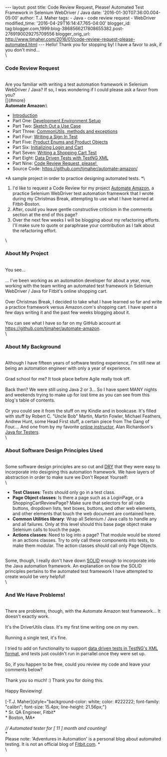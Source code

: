 \-\-- layout: post title: Code Review Request, Please! Automated Test
Framework in Selenium WebDriver / Java date:
\'2016-01-30T07:36:00.004-05:00\' author: T.J. Maher tags: - Java - code
review request - WebDriver modified\_time:
\'2016-04-29T16:14:47.765-04:00\' blogger\_id:
tag:blogger.com,1999:blog-3868566217808655382.post-2769190029275709556
blogger\_orig\_url:
http://www.tjmaher.com/2016/01/code-review-request-please-automated.html
\-\-- Hello! Thank you for stopping by! I have a favor to ask, if you
don\'t mind\...\
\

### Code Review Request

\
Are you familiar with writing a test automation framework in Selenium
WebDriver / Java? If so, I was wondering if I could please ask a favor
from you?\
[]{#more}\
**Automate Amazon**:\

-   [Introduction](/2015/12/next-week-automating-amazon-how-i-am.html)
-   Part One: [Development Environment
    Setup](/2015/12/automate-amazon-development-environment.html)
-   Part Two: [Sketch Out a Use
    Case](/2015/12/automate-amazon-sketch-out-use-case.html)
-   Part Three: [CommonUtils, methods and
    exceptions](/2015/12/automate-amazon-commonutils-methods-and.html)
-   Part Four: [Writing a Sign In
    Test](/2015/12/automate-amazon-writing-sign-in-test.html)
-   Part Five: [Product Enums and Product
    Objects](/2016/01/automate-amazon-productenums-and.html)
-   Part Six: [Initializing Login and
    Cart](/2016/01/automate-amazon-initializing-login-and.html)
-   Part Seven: [Writing a Shopping Cart
    Test](/2016/01/automate-amazon-writing-shopping-cart.html)
-   Part Eight: [Data Driven Tests with TestNG
    XML](/2016/01/automate-amazon-sketch-of-possible-data.html)
-   Part Nine: [Code Review Request,
    please! ](/2016/01/code-review-request-please-automated.html)
-   Source Code: <https://github.com/tjmaher/automate-amazon/>

*A sample project in order to practice designing automated tests. *\

1.  I\'d like to request a Code Review for my project [Automate
    Amazon](https://github.com/tjmaher/automate-amazon), a practice
    Selenium WebDriver test automation framework that I wrote during my
    Christmas Break, attempting to use what I have learned at
    Fitbit-Boston. 
2.  After, could you leave gentle constructive criticism in the comments
    section at the end of this page?
3.  Over the next few weeks I will be blogging about my refactoring
    efforts. I\'ll make sure to quote or paraphrase your contribution as
    I talk about the refactoring effort.  

\

### About My Project 

\
You see\...\
\
\... I\'ve been working as an automation developer for about a year,
now, working with the team writing an automated test framework in
Selenium WebDriver / Java for Fitbit\'s online shopping cart.\
\
Over Christmas Break, I decided to take what I have learned so far and
write a practice framework versus Amazon.com\'s shopping cart. I have
spent a few days writing it and the past few weeks blogging about it.\
\
You can see what I have so far on my GitHub account at
<https://github.com/tjmaher/automate-amazon>.\
\

### About My Background

\
Although I have fifteen years of software testing experience, I\'m still
new at being an automation engineer with only a year of experience.\
\
Grad school for me? It took place before Agile really took off.\
\
Back then? We were still using Java 2 or 3\... So I have spent MANY
nights and weekends trying to make up for lost time as you can see from
this blog\'s table of contents.\
\
Or you could see it from the stuff on my Kindle and in bookcase. It\'s
filled with stuff by Robert C. \"Uncle Bob\" Martin, Martin Fowler,
Michael Feathers, Andrew Hunt, some Head First stuff, a certain piece
from The Gang of Four\.... And one from by my favorite [online
instructor](http://compendiumdev.co.uk/page.php?title=seleniumwebdrivercourse),
Alan Richardson\'s [Java for Testers](http://javafortesters.com/).\
\

### About Software Design Principles Used

\
Some software design principles are so cut and
[DRY](https://en.wikipedia.org/wiki/Don%27t_repeat_yourself) that they
were easy to incorporate into designing this automation framework. We
have layers of abstraction in order to make sure we Don\'t Repeat
Yourself:\
\

-   **Test Classes**: Tests should only go in a test class. 
-   **Page Object classes**: Is there a page such as a LoginPage, or a
    ShoppingCartReviewPage? Make sure that selectors for all radio
    buttons, dropdown lists, text boxes, buttons, and other web
    elements, and other elements that touch the web document are
    contained here. 
-   **Common Utilities library**: Wrap all Selenium / Java calls to
    handle any and all failures. Only at this level should this base
    page object make Selenium calls to touch the page. 
-   **Actions classes**: Need to log into a page? That module would be
    stored in an actions classes. Try to only call these components into
    tests, to make them modular. The action classes should call only
    Page Objects. 

\
Some, though, I really don\'t have down
[SOLID](https://en.wikipedia.org/wiki/SOLID_(object-oriented_design))
enough to incorporate into the Java automation framework. An explanation
on how the SOLID principles pertains to the automated test framework I
have attempted to create would be very helpful!\
\

### And We Have Problems!

\
There are problems, though, with the Automate Amazon test framework\...
It doesn\'t exactly work.\
\
It\'s the DriverUtils class. It\'s my first time writing one on my own.\
\
Running a single test, it\'s fine.\
\
I tried to add on functionality to support [data driven tests in
TestNG\'s XML
format](/2016/01/automate-amazon-sketch-of-possible-data.html), and
tests just couldn\'t run in parrallel once they were set up.\
\
So, if you happen to be free, could you review my code and leave your
comments below?\
\
Thank you so much! :) Thank you for doing this.\
\
Happy Reviewing!\
\
[-T.J.
Maher]{style="background-color: white; color: #222222; font-family: "calibri"; font-size: 15.4px; line-height: 21.56px;"}\
* Sr. QA Engineer, Fitbit*\
* Boston, MA*\
*\
// Automated tester for \[ 11 \] month and counting!*\
*\
Please note: \'Adventures in Automation\' is a personal blog about
automated testing. It is not an official blog
of [Fitbit.com](http://www.fitbit.com/). *\
\
